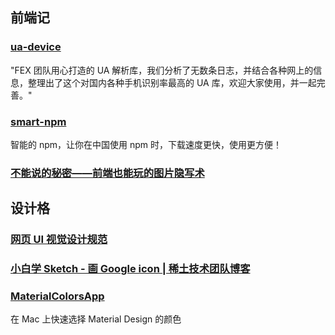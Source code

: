 ## 前端记

### [ua-device](https://github.com/fex-team/ua-device)

"FEX 团队用心打造的 UA 解析库，我们分析了无数条日志，并结合各种网上的信息，整理出了这个对国内各种手机识别率最高的 UA 库，欢迎大家使用，并一起完善。"

### [smart-npm](https://github.com/qiu8310/smart-npm)

智能的 npm，让你在中国使用 npm 时，下载速度更快，使用更方便！

### [不能说的秘密——前端也能玩的图片隐写术](http://www.alloyteam.com/2016/03/image-steganography/)

## 设计格

### [网页 UI 视觉设计规范](http://gold.xitu.io/entry/56f8ce1739b0570054056e82)

### [小白学 Sketch - 画 Google icon | 稀土技术团队博客](http://gold.xitu.io/entry/56f7fdcc6be3ff005cfd8b8c)

### [MaterialColorsApp](https://github.com/romannurik/MaterialColorsApp)
 
在 Mac 上快速选择 Material Design 的颜色